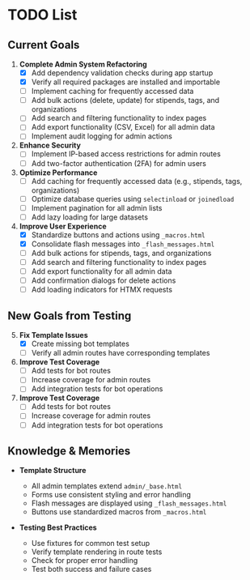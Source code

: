 # TODO List

## Current Goals
1. **Complete Admin System Refactoring**
   - [x] Add dependency validation checks during app startup
   - [x] Verify all required packages are installed and importable
   - [ ] Implement caching for frequently accessed data
   - [ ] Add bulk actions (delete, update) for stipends, tags, and organizations
   - [ ] Add search and filtering functionality to index pages
   - [ ] Add export functionality (CSV, Excel) for all admin data
   - [ ] Implement audit logging for admin actions

2. **Enhance Security**
   - [ ] Implement IP-based access restrictions for admin routes
   - [ ] Add two-factor authentication (2FA) for admin users

3. **Optimize Performance**
   - [ ] Add caching for frequently accessed data (e.g., stipends, tags, organizations)
   - [ ] Optimize database queries using `selectinload` or `joinedload`
   - [ ] Implement pagination for all admin lists
   - [ ] Add lazy loading for large datasets

4. **Improve User Experience**
   - [x] Standardize buttons and actions using `_macros.html`
   - [x] Consolidate flash messages into `_flash_messages.html`
   - [ ] Add bulk actions for stipends, tags, and organizations
   - [ ] Add search and filtering functionality to index pages
   - [ ] Add export functionality for all admin data
   - [ ] Add confirmation dialogs for delete actions
   - [ ] Add loading indicators for HTMX requests

## New Goals from Testing
5. **Fix Template Issues**
   - [x] Create missing bot templates
   - [ ] Verify all admin routes have corresponding templates

6. **Improve Test Coverage**
   - [ ] Add tests for bot routes
   - [ ] Increase coverage for admin routes
   - [ ] Add integration tests for bot operations

6. **Improve Test Coverage**
   - [ ] Add tests for bot routes
   - [ ] Increase coverage for admin routes
   - [ ] Add integration tests for bot operations

## Knowledge & Memories
- **Template Structure**
  * All admin templates extend `admin/_base.html`
  * Forms use consistent styling and error handling
  * Flash messages are displayed using `_flash_messages.html`
  * Buttons use standardized macros from `_macros.html`

- **Testing Best Practices**
  * Use fixtures for common test setup
  * Verify template rendering in route tests
  * Check for proper error handling
  * Test both success and failure cases

